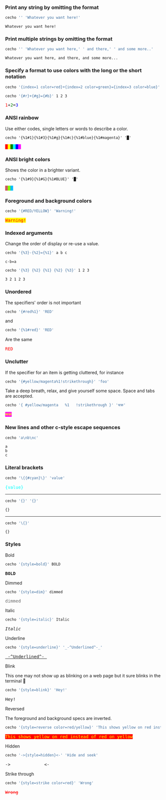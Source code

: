 ### Print any string by omitting the format

```bash
cecho '' 'Whatever you want here!'
```

`Whatever you want here!`

### Print multiple strings by omitting the format

```bash
cecho '' 'Whatever you want here,' ' and there,' ' and some more..'
```

`Whatever you want here, and there, and some more...`

### Specify a format to use colors with the long or the short notation

```bash
cecho '{index=1 color=red}+{index=2 color=green}={index=3 color=blue}' 1 2 3
```

```bash
cecho '{#r}+{#g}={#b}' 1 2 3
```

<pre><span style="color:red;">1</span>+<span style="color:green;">2</span>=<span style="color:blue;">3</span></pre>

### ANSI rainbow

Use either codes, single letters or words to describe a color.

`cecho '{%1#1}{%1#3}{%1#g}{%1#c}{%1#blue}{%1#magenta}' '█'`

<pre><span style="color:red;">█</span><span style="color:yellow;">█</span><span style="color:green;">█</span><span style="color:cyan;">█</span><span style="color:blue;">█</span><span style="color:magenta;">█</span></pre>

### ANSI bright colors

Shows the color in a brighter variant.

`cecho '{%1#9}{%1#G}{%1#BLUE}' '█'`

<pre><span style="color:indianred;">█</span><span style="color:chartreuse;">█</span><span style="color:deepskyblue;">█</span></pre>

### Foreground and background colors

```bash
cecho '{#RED/YELLOW}' 'Warning!'
```

<pre><span style="color:red; background-color: yellow;">Warning!</span></pre>

### Indexed arguments

Change the order of display or re-use a value.

```bash
cecho '{%3}-{%2}={%1}' a b c
```

`c-b=a`

```bash
cecho '{%3} {%2} {%1} {%2} {%3}' 1 2 3
```

`3 2 1 2 3`

### Unordered

The specifiers' order is not important

```bash
cecho '{#red%1}' 'RED'
```
and

```bash
cecho '{%1#red}' 'RED'
```

Are the same

<pre><span style="color:red;">RED</span></pre>

### Unclutter

If the specifier for an item is getting cluttered, for instance

```bash
cecho '{#yellow/magenta%1!strikethrough}' 'foo'
```

Take a deep breath, relax, and give yourself some space.
Space and tabs are accepted.

```bash
cecho '{ #yellow/magenta   %1   !strikethrough }' 'चक्र'
```

<pre><span style="color:yellow; background-color: magenta; text-decoration: line-through;">चक्र</span></pre>

### New lines and other c-style escape sequences

```bash
cecho 'a\nb\nc'
```

```
a
b
c
```

### Literal brackets

```bash
cecho '\{{#cyan}\}' 'value'
```

<pre><span style="color:cyan;">{value}</span></pre>

---

```bash
cecho '{}' '{}'
```

`{}`

---

```bash
cecho '\{}'
```

`{}`

### Styles

Bold

```bash
cecho '{style=bold}' BOLD
```

<pre><b>BOLD</b></pre>

Dimmed

```bash
cecho '{style=dim}' dimmed
```

<pre><span style="color:dimgray;">dimmed</span></pre>

Italic

```bash
cecho '{style=italic}' Italic
```

<pre><span style="font-style: italic;">Italic</span></pre>

Underline

```bash
cecho '{style=underline}' '_-^Underlined^-_'
```

<pre><span style="text-decoration: underline;">_-^Underlined^-_</span></pre>

Blink

This one may not show up as blinking on a web page but it sure blinks in the terminal 🌟

```bash
cecho '{style=blink}' 'Hey!'
```

<pre><span style="text-decoration: blink;">Hey!</span></pre>

Reversed

The foreground and background specs are inverted.

```bash
cecho '{style=reverse color=red/yellow}' 'This shows yellow on red instead of red on yellow'
```

<pre><span style="color:yellow; background-color: red;">This shows yellow on red instead of red on yellow</span></pre>

Hidden

```bash
cecho '->{style=hidden}<-' 'Hide and seek'
```

<pre>-><span style="visibility: hidden;">Hide and seek</span><-</pre>

Strike through

```bash
cecho '{style=strike color=red}' 'Wrong'
```

<pre><span style="text-decoration: line-through; color: red;">Wrong</span></pre>
